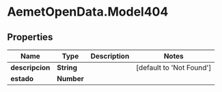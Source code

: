 # AemetOpenData.Model404

## Properties
Name | Type | Description | Notes
------------ | ------------- | ------------- | -------------
**descripcion** | **String** |  | [default to &#39;Not Found&#39;]
**estado** | **Number** |  | 



